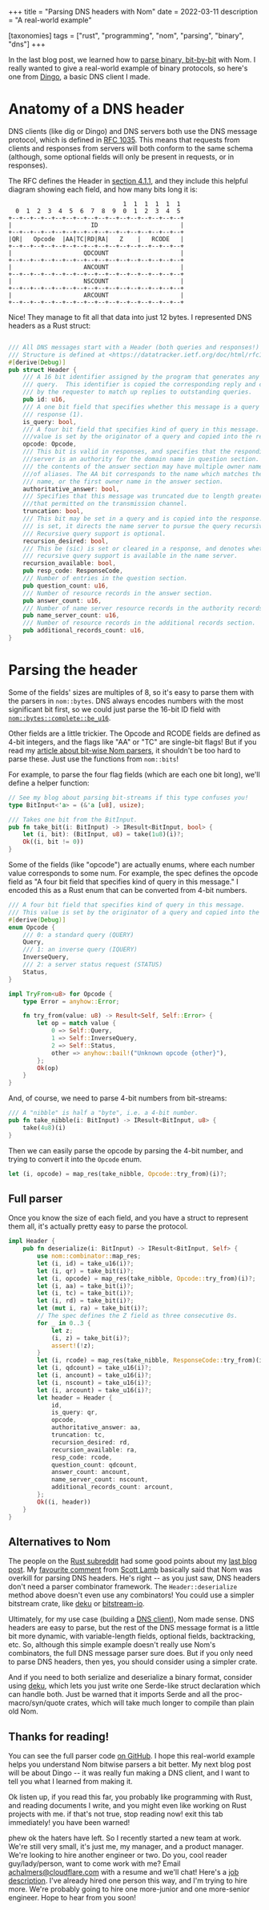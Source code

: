 +++
title = "Parsing DNS headers with Nom"
date = 2022-03-11
description = "A real-world example"

[taxonomies]
tags = ["rust", "programming", "nom", "parsing", "binary", "dns"]
+++

In the last blog post, we learned how to [parse binary, bit-by-bit][bitnom] with Nom. I really wanted to give a real-world example of binary protocols, so here's one from [Dingo][dingo], a basic DNS client I made.

<!-- more -->

# Anatomy of a DNS header

DNS clients (like dig or Dingo) and DNS servers both use the DNS message protocol, which is defined in [RFC 1035][rfc1035]. This means that requests from clients and responses from servers will both conform to the same schema (although, some optional fields will only be present in requests, or in responses).

The RFC defines the Header in [section 4.1.1][sec411], and they include this helpful diagram showing each field, and how many bits long it is:

```
                                1  1  1  1  1  1
  0  1  2  3  4  5  6  7  8  9  0  1  2  3  4  5
+--+--+--+--+--+--+--+--+--+--+--+--+--+--+--+--+
|                      ID                       |
+--+--+--+--+--+--+--+--+--+--+--+--+--+--+--+--+
|QR|   Opcode  |AA|TC|RD|RA|   Z    |   RCODE   |
+--+--+--+--+--+--+--+--+--+--+--+--+--+--+--+--+
|                    QDCOUNT                    |
+--+--+--+--+--+--+--+--+--+--+--+--+--+--+--+--+
|                    ANCOUNT                    |
+--+--+--+--+--+--+--+--+--+--+--+--+--+--+--+--+
|                    NSCOUNT                    |
+--+--+--+--+--+--+--+--+--+--+--+--+--+--+--+--+
|                    ARCOUNT                    |
+--+--+--+--+--+--+--+--+--+--+--+--+--+--+--+--+
```

Nice! They manage to fit all that data into just 12 bytes. I represented DNS headers as a Rust struct:

```rust

/// All DNS messages start with a Header (both queries and responses!)
/// Structure is defined at <https://datatracker.ietf.org/doc/html/rfc1035#section-4.1.1>
#[derive(Debug)]
pub struct Header {
    /// A 16 bit identifier assigned by the program that generates any kind of
    /// query.  This identifier is copied the corresponding reply and can be used
    /// by the requester to match up replies to outstanding queries.
    pub id: u16,
    /// A one bit field that specifies whether this message is a query (0), or a
    /// response (1).
    is_query: bool,
    /// A four bit field that specifies kind of query in this message. This 
    ///value is set by the originator of a query and copied into the response.
    opcode: Opcode,
    /// This bit is valid in responses, and specifies that the responding name 
    ///server is an authority for the domain name in question section. Note that
    /// the contents of the answer section may have multiple owner names because
    ///of aliases. The AA bit corresponds to the name which matches the query
    /// name, or the first owner name in the answer section.
    authoritative_answer: bool,
    /// Specifies that this message was truncated due to length greater than 
    ///that permitted on the transmission channel.
    truncation: bool,
    /// This bit may be set in a query and is copied into the response.  If RD 
    /// is set, it directs the name server to pursue the query recursively. 
    /// Recursive query support is optional.
    recursion_desired: bool,
    /// This be (sic) is set or cleared in a response, and denotes whether 
    /// recursive query support is available in the name server.
    recursion_available: bool,
    pub resp_code: ResponseCode,
    /// Number of entries in the question section.
    pub question_count: u16,
    /// Number of resource records in the answer section.
    pub answer_count: u16,
    /// Number of name server resource records in the authority records section.
    pub name_server_count: u16,
    /// Number of resource records in the additional records section.
    pub additional_records_count: u16,
}
```

# Parsing the header

Some of the fields' sizes are multiples of 8, so it's easy to parse them with the parsers in `nom::bytes`. DNS always encodes numbers with the most significant bit first, so we could just parse the 16-bit ID field with [`nom::bytes::complete::be_u16`][be_u16]. 

Other fields are a little trickier. The Opcode and RCODE fields are defined as 4-bit integers, and the flags like "AA" or "TC" are single-bit flags! But if you read my [article about bit-wise Nom parsers][bitnom], it shouldn't be too hard to parse these. Just use the functions from `nom::bits`!

For example, to parse the four flag fields (which are each one bit long), we'll define a helper function:

```rust
// See my blog about parsing bit-streams if this type confuses you!
type BitInput<'a> = (&'a [u8], usize);

/// Takes one bit from the BitInput.
pub fn take_bit(i: BitInput) -> IResult<BitInput, bool> {
    let (i, bit): (BitInput, u8) = take(1u8)(i)?;
    Ok((i, bit != 0))
}
```

Some of the fields (like "opcode") are actually enums, where each number value corresponds to some num. For example, the spec defines the opcode field as "A four bit field that specifies kind of query in this message." I encoded this as a Rust enum that can be converted from 4-bit numbers.

```rust
/// A four bit field that specifies kind of query in this message.
/// This value is set by the originator of a query and copied into the response.
#[derive(Debug)]
enum Opcode {
    /// 0: a standard query (QUERY)
    Query,
    /// 1: an inverse query (IQUERY)
    InverseQuery,
    /// 2: a server status request (STATUS)
    Status,
}

impl TryFrom<u8> for Opcode {
    type Error = anyhow::Error;

    fn try_from(value: u8) -> Result<Self, Self::Error> {
        let op = match value {
            0 => Self::Query,
            1 => Self::InverseQuery,
            2 => Self::Status,
            other => anyhow::bail!("Unknown opcode {other}"),
        };
        Ok(op)
    }
}
```

And, of course, we need to parse 4-bit numbers from bit-streams:

```rust
/// A "nibble" is half a "byte", i.e. a 4-bit number.
pub fn take_nibble(i: BitInput) -> IResult<BitInput, u8> {
    take(4u8)(i)
}
```

Then we can easily parse the opcode by parsing the 4-bit number, and trying to convert it into the `Opcode` enum.

```rust
let (i, opcode) = map_res(take_nibble, Opcode::try_from)(i)?;
```

## Full parser

Once you know the size of each field, and you have a struct to represent them all, it's actually pretty easy to parse the protocol.

```rust
impl Header {
    pub fn deserialize(i: BitInput) -> IResult<BitInput, Self> {
        use nom::combinator::map_res;
        let (i, id) = take_u16(i)?;
        let (i, qr) = take_bit(i)?;
        let (i, opcode) = map_res(take_nibble, Opcode::try_from)(i)?;
        let (i, aa) = take_bit(i)?;
        let (i, tc) = take_bit(i)?;
        let (i, rd) = take_bit(i)?;
        let (mut i, ra) = take_bit(i)?;
        // The spec defines the Z field as three consecutive 0s.
        for _ in 0..3 {
            let z;
            (i, z) = take_bit(i)?;
            assert!(!z);
        }
        let (i, rcode) = map_res(take_nibble, ResponseCode::try_from)(i)?;
        let (i, qdcount) = take_u16(i)?;
        let (i, ancount) = take_u16(i)?;
        let (i, nscount) = take_u16(i)?;
        let (i, arcount) = take_u16(i)?;
        let header = Header {
            id,
            is_query: qr,
            opcode,
            authoritative_answer: aa,
            truncation: tc,
            recursion_desired: rd,
            recursion_available: ra,
            resp_code: rcode,
            question_count: qdcount,
            answer_count: ancount,
            name_server_count: nscount,
            additional_records_count: arcount,
        };
        Ok((i, header))
    }
}
```

## Alternatives to Nom

The people on the [Rust subreddit][rustreddit] had some good points about my [last blog post][bitnom]. My [favourite comment][scottcomment] from [Scott Lamb][scottlamb] basically said that Nom was overkill for parsing DNS headers. He's right -- as you just saw, DNS headers don't need a parser combinator framework. The `Header::deserialize` method above doesn't even use any combinators! You could use a simpler bitstream crate, like [deku] or [bitstream-io]. 

Ultimately, for my use case (building a [DNS client][dingo]), Nom made sense. DNS headers are easy to parse, but the rest of the DNS message format is a little bit more dynamic, with variable-length fields, optional fields, backtracking, etc. So, although this simple example doesn't really use Nom's combinators, the full DNS message parser sure does. But if you only need to parse DNS headers, then yes, you should consider using a simpler crate.

And if you need to both serialize and deserialize a binary format, consider using [deku], which lets you just write one Serde-like struct declaration which can handle both. Just be warned that it imports Serde and all the proc-macro/syn/quote crates, which will take much longer to compile than plain old Nom.

## Thanks for reading!

You can see the full parser code [on GitHub](https://github.com/adamchalmers/dingo/blob/83e9e62d4740f44911ca968a1d79c4ae38467f7b/src/message/header.rs#L79). I hope this real-world example helps you understand Nom bitwise parsers a bit better. My next blog post will be about Dingo -- it was really fun making a DNS client, and I want to tell you what I learned from making it.

Ok listen up, if you read this far, you probably like programming with Rust, and reading documents I write, and you might even like working on Rust projects with me. if that's not true, stop reading now! exit this tab immediately! you have been warned!

phew ok the haters have left. So I recently started a new team at work. We're still very small, it's just me, my manager, and a product manager. We're looking to hire another engineer or two. Do you, cool reader guy/lady/person, want to come work with me? Email achalmers@cloudflare.com with a resume and we'll chat! Here's a [job description][jd]. I've already hired one person this way, and I'm trying to hire more. We're probably going to hire one more-junior and one more-senior engineer. Hope to hear from you soon!

[scottcomment]: https://www.reddit.com/r/rust/comments/t52iuz/comment/hz31599/?utm_source=reddit&utm_medium=web2x&context=3
[jd]: https://boards.greenhouse.io/cloudflare/jobs/3812886?gh_jid=3812886
[deku]: https://docs.rs/deku
[bitstream-io]: https://docs.rs/bitstream-io
[scottlamb]: https://github.com/scottlamb
[rustreddit]: https://reddit.com/r/rust
[bitnom]: /nom-bits
[dingo]: https://github.com/adamchalmers/dingo
[rfc1035]: https://datatracker.ietf.org/doc/html/rfc1035
[sec411]: https://datatracker.ietf.org/doc/html/rfc1035#section-4.1.1
[be_u16]: https://docs.rs/nom/latest/nom/number/complete/fn.be_u16.html